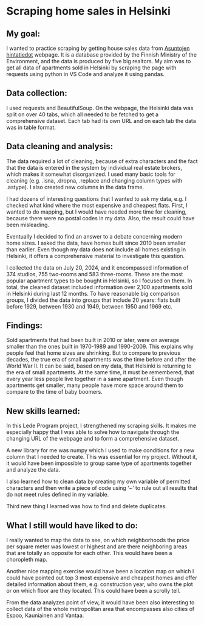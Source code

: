 # Scraping home sales in Helsinki

## My goal:
I wanted to practice scraping by getting house sales data from [Asuntojen hintatiedot](https://asuntojen.hintatiedot.fi/haku/) webpage.  It is a database provided by the Finnish Ministry of the Environment, and the data is produced by five big realtors. My aim was to get all data of apartments sold in Helsinki by scraping the page with requests using python in VS Code and analyze it using pandas.

## Data collection:
I used requests and BeautifulSoup. On the webpage, the Helsinki data was split on over 40 tabs, which all needed to be fetched to get a comprehensive dataset. Each tab had its own URL and on each tab the data was in table format.

## Data cleaning and analysis:
The data required a lot of cleaning, because of extra characters and the fact that the data is entered in the system by individual real estate brokers, which makes it somewhat disorganized. I used many basic tools for cleaning (e.g. .isna, .dropna, .replace and changing column types with .astype). I also created new columns in the data frame.

I had dozens of interesting questions that I wanted to ask my data, e.g. I checked what kind where the most expensive and cheapest flats. First, I wanted to do mapping, but I would have needed more time for cleaning, because there were no postal codes in my data. Also, the result could have been misleading.

Eventually I decided to find an answer to a debate concerning modern home sizes. I asked the data, have homes built since 2010 been smaller than earlier. Even though my data does not include all homes existing in Helsinki, it offers a comprehensive material to investigate this question. 

I collected the data on July 20, 2024, and it encompassed information of 374 studios, 755 two-rooms and 583 three-rooms. These are the most popular apartment types to be bought in Helsinki, so I focused on them. In total, the cleaned dataset included information over 2,100 apartments sold in Helsinki during last 12 months. 
To have reasonable big comparison groups, I divided the data into groups that include 20 years: flats built before 1929, between 1930 and 1949, between 1950 and 1969 etc.

## Findings:
Sold apartments that had been built in 2010 or later, were on average smaller than the ones built in 1970-1989 and 1990-2009. This explains why people feel that home sizes are shrinking. But to compare to previous decades, the true era of small apartments was the time before and after the World War II. It can be said, based on my data, that Helsinki is returning to the era of small apartments. At the same time, it must be remembered, that every year less people live together in a same apartment. Even though apartments get smaller, many people have more space around them to compare to the time of baby boomers. 

## New skills learned:
In this Lede Program project, I strengthened my scraping skills. It makes me especially happy that I was able to solve how to navigate through the changing URL of the webpage and to form a comprehensive dataset.

A new library for me was numpy which I used to make conditions for a new column that I needed to create. This was essential for my project. Without it, it would have been impossible to group same type of apartments together and analyze the data.

I also learned how to clean data by creating my own variable of permitted characters and then write a piece of code using ‘~’ to rule out all results that do not meet rules defined in my variable. 

Third new thing I learned was how to find and delete duplicates.

## What I still would have liked to do:
I really wanted to map the data to see, on which neighborhoods the price per square meter was lowest or highest and are there neighboring areas that are totally an opposite for each other. This would have been a choropleth map.

Another nice mapping exercise would have been a location map on which I could have pointed out top 3 most expensive and cheapest homes and offer detailed information about them, e.g. construction year, who owns the plot or on which floor are they located. This could have been a scrolly tell.

From the data analyzes point of view, it would have been also interesting to collect data of the whole metropolitan area that encompasses also cities of Espoo, Kauniainen and Vantaa.
